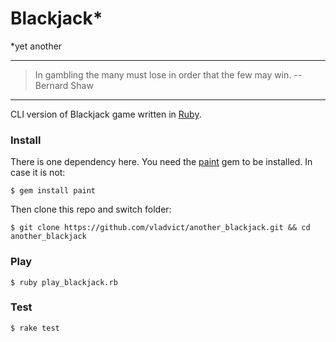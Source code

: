# Blackjack*
*yet another

***
> In gambling the many must lose in order that the few may win. 
>  -- Bernard Shaw
***

CLI version of Blackjack game written in [Ruby](https://www.ruby-lang.org/).

### Install

There is one dependency here.
You need the [paint](https://github.com/janlelis/paint) gem to be installed.
In case it is not:

```
$ gem install paint
```

Then clone this repo and switch folder:
```
$ git clone https://github.com/vladvict/another_blackjack.git && cd another_blackjack
```

### Play
```
$ ruby play_blackjack.rb
```

### Test
```
$ rake test
```
